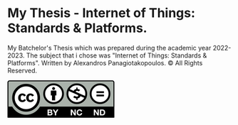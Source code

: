 # My Thesis - Internet of Things: Standards & Platforms.
 







My Batchelor's Thesis which was prepared during the academic year 2022-2023. The subject that i chose was "Internet of Things: Standards & Platforms". Written by Alexandros Panagiotakopoulos. © All Rights Reserved.

![](https://raw.githubusercontent.com/AlexandrosPanag/My_Thesis/4a07d991aa8d050b572392139fddaee2d072059b/by-nc-nd.svg?token=AQS27JNSCEGMXHT5CMX5UXDDIBJG2)

